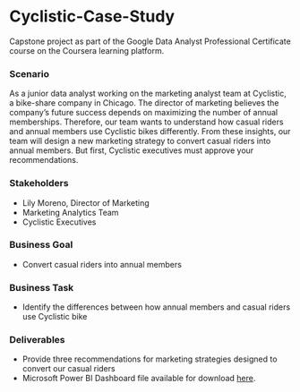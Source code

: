 # Cyclistic-Case-Study
Capstone project as part of the Google Data Analyst Professional Certificate course on the Coursera learning platform.
<br>
### Scenario
As a junior data analyst working on the marketing analyst team at Cyclistic, a bike-share company in Chicago. The director
of marketing believes the company’s future success depends on maximizing the number of annual memberships. Therefore,
our team wants to understand how casual riders and annual members use Cyclistic bikes differently. From these insights,
our team will design a new marketing strategy to convert casual riders into annual members. But first, Cyclistic executives
must approve your recommendations.
<br>
### Stakeholders
- Lily Moreno, Director of Marketing
- Marketing Analytics Team
- Cyclistic Executives
### Business Goal
- Convert casual riders into annual members
### Business Task
- Identify the differences between how annual members and casual riders use Cyclistic bike
### Deliverables
- Provide three recommendations for marketing strategies designed to convert our casual riders
- Microsoft Power BI Dashboard file available for download [here](https://drive.google.com/file/d/1PURjj1dIIJElKYUZOHCRcfObQ4rLu86K/view?usp=sharing).
